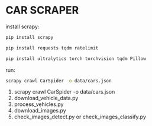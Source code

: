 # CAR SCRAPER

install scrapy:

```bash
pip install scrapy
```

```bash
pip install requests tqdm ratelimit
```

```bash
pip install ultralytics torch torchvision tqdm Pillow
```

run:

```bash
scrapy crawl CarSpider -o data/cars.json

```

1. scrapy crawl CarSpider -o data/cars.json
2. download_vehicle_data.py
3. process_vehicles.py
4. download_images.py
5. check_images_detect.py or check_images_classify.py
